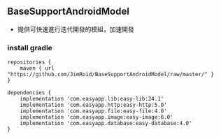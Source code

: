 ## BaseSupportAndroidModel ##

* 提供可快速進行迭代開發的模組，加速開發
    
### install gradle ###

``` 
repositories {
    maven { url "https://github.com/JimRoid/BaseSupportAndroidModel/raw/master/" }
}
```

```
dependencies {
    implementation 'com.easyapp.lib:easy-lib:24.1'
    implementation 'com.easyapp.http:easy-http:5.0'
    implementation 'com.easyapp.file:easy-file:4.0'
    implementation 'com.easyapp.image:easy-image:6.0'
    implementation 'com.easyapp.database:easy-database:4.0'
}
```
